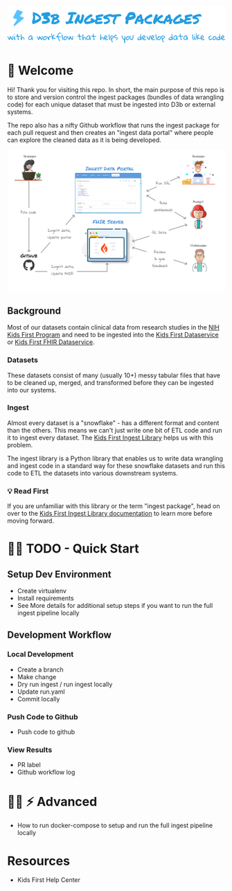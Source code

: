 <p align="center">
  <img src="docs/img/logo.png" alt="D3b Ingest Packages" width="660px">
</p>


# 👋 Welcome

Hi! Thank you for visiting this repo. In short, the main purpose of this repo
is to store and version control the ingest packages (bundles of data wrangling code) 
for each unique dataset that must be ingested into D3b or external systems.  

The repo also has a nifty Github workflow that runs the ingest package for 
each pull request and then creates an "ingest data portal" where people can 
explore the cleaned data as it is being developed.

![Workflow Diagram](docs/img/diagram.png)

## Background
Most of our datasets contain clinical data from research studies in the 
[NIH Kids First Program](https://kidsfirstdrc.org/)
and need to be ingested into the [Kids First Dataservice](https://github.com/kids-first/kf-api-dataservice)
or [Kids First FHIR Dataservice](https://github.com/kids-first/kf-api-fhir-service).

### Datasets
These datasets consist of many (usually 10+) messy tabular files that have to be 
cleaned up, merged, and transformed before they can be ingested into our systems.

### Ingest
Almost every dataset is a "snowflake" - has a different format and content than
the others. This means we can't just write one bit of ETL code and run it to 
ingest every dataset. The [Kids First Ingest Library](https://github.com/kids-first/kf-lib-data-ingest) 
helps us with this problem. 

The ingest library is a Python library that enables us to write 
data wrangling and ingest code in a standard way for these snowflake datasets
and run this code to ETL the datasets into various downstream systems. 

### 💡 Read First
If you are unfamiliar with this library or the term "ingest package", head on
over to the [Kids First Ingest Library documentation](https://kids-first.github.io/kf-lib-data-ingest/)
to learn more before moving forward.

# 👩‍💻 TODO - Quick Start 

## Setup Dev Environment
- Create virtualenv
- Install requirements
- See More details for additional setup steps if you want to run the full 
ingest pipeline locally

## Development Workflow

### Local Development
- Create a branch
- Make change
- Dry run ingest / run ingest locally
- Update run.yaml
- Commit locally

### Push Code to Github
- Push code to github

### View Results
- PR label
- Github workflow log

# 👩‍💻 ⚡️ Advanced 

- How to run docker-compose to setup and run the full ingest pipeline locally

# Resources

 - Kids First Help Center

